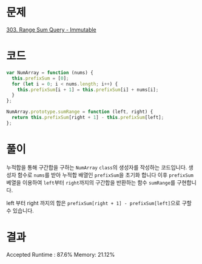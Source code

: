 # 문제

[303. Range Sum Query - Immutable](https://leetcode.com/problems/range-sum-query-immutable/description/)

# 코드

```javascript
var NumArray = function (nums) {
  this.prefixSum = [0];
  for (let i = 0; i < nums.length; i++) {
    this.prefixSum[i + 1] = this.prefixSum[i] + nums[i];
  }
};

NumArray.prototype.sumRange = function (left, right) {
  return this.prefixSum[right + 1] - this.prefixSum[left];
};
```

# 풀이

누적합을 통해 구간합을 구하는 `NumArray` `class`의 생성자를 작성하는 코드입니다. 생성자 함수로 `nums`를 받아 누적합 배열인 `prefixSum`을 초기화 합니다 이후 `prefixSum` 베열을 이용하여 `left`부터 `right`까지의 구간합을 반환하는 함수 `sumRange`를 구현합니다.

left 부터 right 까지의 합은 `prefixSum[right + 1] - prefixSum[left]`으로 구할 수 있습니다.

# 결과

Accepted
Runtime : 87.6%
Memory: 21.12%
